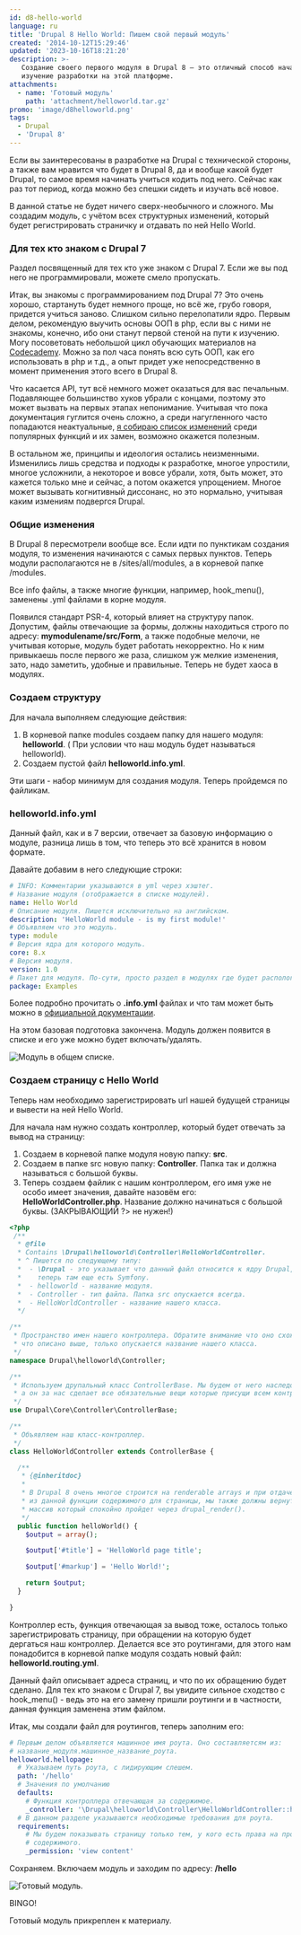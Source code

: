 ```yaml
---
id: d8-hello-world
language: ru
title: 'Drupal 8 Hello World: Пишем свой первый модуль'
created: '2014-10-12T15:29:46'
updated: '2023-10-16T18:21:20'
description: >-
   Создание своего первого модуля в Drupal 8 — это отличный способ начать
   изучение разработки на этой платформе.
attachments:
  - name: 'Готовый модуль'
    path: 'attachment/helloworld.tar.gz'
promo: 'image/d8helloworld.png'
tags:
  - Drupal
  - 'Drupal 8'
---
```


Если вы заинтересованы в разработке на Drupal с технической стороны, а также вам
нравится что будет в Drupal 8, да и вообще какой будет Drupal, то самое время
начинать учиться кодить под него. Сейчас как раз тот период, когда можно без
спешки сидеть и изучать всё новое.

В данной статье не будет ничего сверх-необычного и сложного. Мы создадим модуль,
с учётом всех структурных изменений, который будет регистрировать страничку и
отдавать по ней Hello World.

### Для тех кто знаком с Drupal 7

Раздел посвященный для тех кто уже знаком с Drupal 7. Если же вы под него не
программировали, можете смело пропускать.

Итак, вы знакомы c программированием под Drupal 7? Это очень хорошо, стартануть
будет немного проще, но всё же, грубо говоря, придется учиться заново. Слишком
сильно перелопатили ядро. Первым делом, рекомендую выучить основы ООП в php,
если вы с ними не знакомы, конечно, ибо они станут первой стеной на пути к
изучению. Могу посоветовать небольшой цикл обучающих материалов
на [Codecademy](https://www.codecademy.com/learn/learn-php/modules/classes-and-objects-in-php).
Можно за пол часа понять всю суть ООП, как его использовать в php и т.д., а опыт
придет уже непосредственно в момент применения этого всего в Drupal 8.

Что касается API, тут всё немного может оказаться для вас печальным. Подавляющее
большинство хуков убрали с концами, поэтому это может вызвать на первых этапах
непонимание. Учитывая что пока документация гуглится очень сложно, а среди
нагугленного часто попадаются
неактуальные, [я собираю список изменений][drupal-8-api-changes] среди
популярных функций и их замен, возможно окажется полезным.

В остальном же, принципы и идеология остались неизменными. Изменились лишь
средства и подходы к разработке, многое упростили, многое усложнили, а некоторое
и вовсе убрали, хотя, быть может, это кажется только мне и сейчас, а потом
окажется упрощением. Многое может вызывать когнитивный диссонанс, но это
нормально, учитывая каким измениям подвергся Drupal.

### Общие изменения

В Drupal 8 пересмотрели вообще все. Если идти по пунктикам создания модуля, то
изменения начинаются с самых первых пунктов. Теперь модули располагаются не в
/sites/all/modules, а в корневой папке /modules.

Все info файлы, а также многие функции, например, hook_menu(), заменены .yml
файлами в корне модуля.

Появился стандарт PSR-4, который влияет на структуру папок. Допустим, файлы
отвечающие за формы, должны находиться строго по адресу: 
**mymodulename/src/Form**, а также подобные мелочи, не учитывая которые, модуль
будет работать некорректно. Но к ним привыкаешь после первого же раза, слишком
уж мелкие изменения, зато, надо заметить, удобные и правильные. Теперь не будет
хаоса в модулях.

### Создаем структуру

Для начала выполняем следующие действия:

1. В корневой папке modules создаем папку для нашего модуля: **helloworld**. (
   При условии что наш модуль будет называться helloworld).
2. Создаем пустой файл **helloworld.info.yml**.

Эти шаги - набор минимум для создания модуля. Теперь пройдемся по файликам.

### helloworld.info.yml

Данный файл, как и в 7 версии, отвечает за базовую информацию о модуле, разница
лишь в том, что теперь это всё хранится в новом формате.

Давайте добавим в него следующие строки:

```yml
# INFO: Комментарии указываются в yml через хэштег.
# Название модуля (отображается в списке модулей).
name: Hello World
# Описание модуля. Пишется исключительно на английском.
description: 'HelloWorld module - is my first module!'
# Объявляем что это модуль.
type: module
# Версия ядра для которого модуль.
core: 8.x
# Версия модуля.
version: 1.0
# Пакет для модуля. По-сути, просто раздел в модулях где будет распологаться наш модуль.
package: Examples
```

Более подробно прочитать о **.info.yml** файлах и что там может быть можно
в [официальной документации](https://www.drupal.org/node/2000204).

На этом базовая подготовка закончена. Модуль должен появится в списке и его уже
можно будет включать/удалять.

![Модуль в общем списке.](image/1.png)

### Создаем страницу с Hello World

Теперь нам необходимо зарегистрировать url нашей будущей страницы и вывести на
ней Hello World.

Для начала нам нужно создать контроллер, который будет отвечать за вывод на
страницу:

1. Создаем в корневой папке модуля новую папку: **src**.
2. Создаем в папке src новую папку: **Controller**. Папка так и должна
   называться с большой буквы.
3. Теперь создаем файлик с нашим контроллером, его имя уже не особо имеет
   значения, давайте назовём его: **HelloWorldController.php**. Название должно
   начинаться с большой буквы. (ЗАКРЫВАЮЩИЙ ?> не нужен!)

```php
<?php
 /**
  * @file
  * Contains \Drupal\helloworld\Controller\HelloWorldController.
  * ^ Пишется по следующему типу:
  *  - \Drupal - это указывает что данный файл относится к ядру Drupal, ведь
  *    теперь там еще есть Symfony.
  *  - helloworld - название модуля.
  *  - Controller - тип файла. Папка src опускается всегда.
  *  - HelloWorldController - название нашего класса.
  */

/**
 * Пространство имен нашего контроллера. Обратите внимание что оно схоже с тем
 * что описано выше, только опускается название нашего класса.
 */
namespace Drupal\helloworld\Controller;

/**
 * Используем друпальный класс ControllerBase. Мы будем от него наследоваться,
 * а он за нас сделает все обязательные вещи которые присущи всем контроллерам.
 */
use Drupal\Core\Controller\ControllerBase;

/**
 * Объявляем наш класс-контроллер.
 */
class HelloWorldController extends ControllerBase {

  /**
   * {@inheritdoc}
   *
   * В Drupal 8 очень многое строится на renderable arrays и при отдаче
   * из данной функции содержимого для страницы, мы также должны вернуть
   * массив который спокойно пройдет через drupal_render().
   */
  public function helloWorld() {
    $output = array();

    $output['#title'] = 'HelloWorld page title';

    $output['#markup'] = 'Hello World!';

    return $output;
  }

}
```

Контроллер есть, функция отвечающая за вывод тоже, осталось только
зарегистрировать страницу, при обращении на которую будет дергаться наш
контроллер. Делается все это роутингами, для этого нам понадобится в корневой
папке модуля создать новый файл: **helloworld.routing.yml**.

Данный файл описывает адреса страниц, и что по их обращению будет сделано. Для
тех кто знаком с Drupal 7, вы увидите сильное сходство с hook_menu() - ведь это
на его замену пришли роутинги и в частности, данная функция заменена этим
файлом.

Итак, мы создали файл для роутингов, теперь заполним его:

```yml
# Первым делом объявляется машинное имя роута. Оно составляетсям из:
# название_модуля.машинное_название_роута.
helloworld.hellopage:
  # Указываем путь роута, с лидирующим слешем.
  path: '/hello'
  # Значения по умолчанию
  defaults:
    # Функция контроллера отвечающая за содержимое.
    _controller: '\Drupal\helloworld\Controller\HelloWorldController::helloWorld'
  # В данном разделе указываются необходимые требования для роута.
  requirements:
    # Мы будем показывать страницу только тем, у кого есть права на просмотр
    # содержимого.
    _permission: 'view content'
```

Сохраняем. Включаем модуль и заходим по адресу: **/hello**

![Готовый модуль.](image/2.png)

BINGO!

Готовый модуль прикреплен к материалу.

[drupal-8-api-changes]: ../../../../2014/10/07/drupal-8-api-changes/index.ru.md
